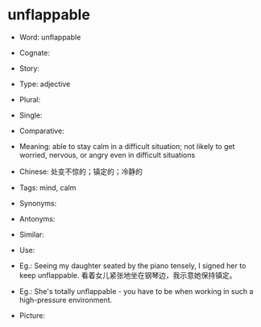 # unflappable

- Word: unflappable
- Cognate: 
- Story: 

- Type: adjective
- Plural: 
- Single: 
- Comparative: 
- Meaning: able to stay calm in a difficult situation; not likely to get worried, nervous, or angry even in difficult situations
- Chinese: 处变不惊的；镇定的；冷静的
- Tags: mind, calm
- Synonyms: 
- Antonyms: 
- Similar: 
- Use: 
- Eg.: Seeing my daughter seated by the piano tensely, I signed her to keep unflappable. 看着女儿紧张地坐在钢琴边，我示意她保持镇定。
- Eg.: She's totally unflappable - you have to be when working in such a high-pressure environment.
- Picture: 

